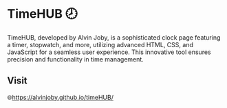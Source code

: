 # TimeHUB 🕗
TimeHUB, developed by Alvin Joby, is a sophisticated clock page featuring a timer, stopwatch, and more, utilizing advanced HTML, CSS, and JavaScript for a seamless user experience. This innovative tool ensures precision and functionality in time management.
## Visit 
🌐https://alvinjoby.github.io/timeHUB/
